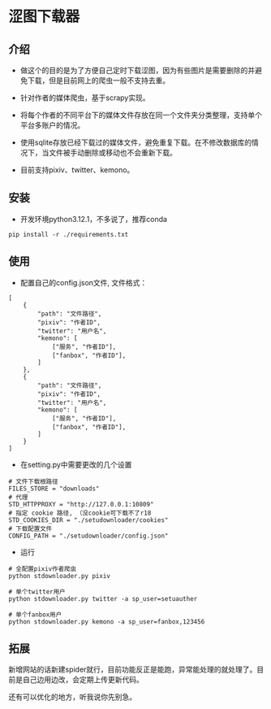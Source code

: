 # 涩图下载器

## 介绍

- 做这个的目的是为了方便自己定时下载涩图，因为有些图片是需要删除的并避免下载，但是目前网上的爬虫一般不支持去重。

- 针对作者的媒体爬虫，基于scrapy实现。

- 将每个作者的不同平台下的媒体文件存放在同一个文件夹分类整理，支持单个平台多账户的情况。

- 使用sqlite存放已经下载过的媒体文件，避免重复下载。在不修改数据库的情况下，当文件被手动删除或移动也不会重新下载。

- 目前支持pixiv、twitter、kemono。

## 安装

- 开发环境python3.12.1，不多说了，推荐conda
```
pip install -r ./requirements.txt
```

## 使用

- 配置自己的config.json文件, 文件格式：
```
[
    {
        "path": "文件路径",
        "pixiv": "作者ID",
        "twitter": "用户名",
        "kemono": [
            ["服务", "作者ID"],
            ["fanbox", "作者ID"],
        ]
    },
    {
        "path": "文件路径",
        "pixiv": "作者ID",
        "twitter": "用户名",
        "kemono": [
            ["服务", "作者ID"],
            ["fanbox", "作者ID"],
        ]
    }
]
```
- 在setting.py中需要更改的几个设置
```
# 文件下载根路径
FILES_STORE = "downloads"
# 代理
STD_HTTPPROXY = "http://127.0.0.1:10809"
# 指定 cookie 路径, （没cookie可下载不了r18
STD_COOKIES_DIR = "./setudownloader/cookies"
# 下载配置文件
CONFIG_PATH = "./setudownloader/config.json"
```

- 运行
```
# 全配置pixiv作者爬虫
python stdownloader.py pixiv

# 单个twitter用户
python stdownloader.py twitter -a sp_user=setuauther

# 单个fanbox用户
python stdownloader.py kemono -a sp_user=fanbox,123456
```

## 拓展

新增网站的话新建spider就行，目前功能反正是能跑，异常能处理的就处理了。目前是自己边用边改，会定期上传更新代码。

还有可以优化的地方，听我说你先别急。